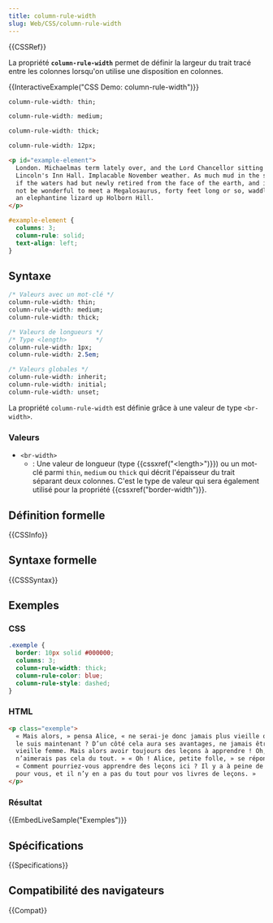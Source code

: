 ```yaml
---
title: column-rule-width
slug: Web/CSS/column-rule-width
---
```


{{CSSRef}}

La propriété **`column-rule-width`** permet de définir la largeur du trait tracé entre les colonnes lorsqu'on utilise une disposition en colonnes.

{{InteractiveExample("CSS Demo: column-rule-width")}}

```css interactive-example-choice
column-rule-width: thin;
```

```css interactive-example-choice
column-rule-width: medium;
```

```css interactive-example-choice
column-rule-width: thick;
```

```css interactive-example-choice
column-rule-width: 12px;
```

```html interactive-example
<p id="example-element">
  London. Michaelmas term lately over, and the Lord Chancellor sitting in
  Lincoln's Inn Hall. Implacable November weather. As much mud in the streets as
  if the waters had but newly retired from the face of the earth, and it would
  not be wonderful to meet a Megalosaurus, forty feet long or so, waddling like
  an elephantine lizard up Holborn Hill.
</p>
```

```css interactive-example
#example-element {
  columns: 3;
  column-rule: solid;
  text-align: left;
}
```

## Syntaxe

```css
/* Valeurs avec un mot-clé */
column-rule-width: thin;
column-rule-width: medium;
column-rule-width: thick;

/* Valeurs de longueurs */
/* Type <length>        */
column-rule-width: 1px;
column-rule-width: 2.5em;

/* Valeurs globales */
column-rule-width: inherit;
column-rule-width: initial;
column-rule-width: unset;
```

La propriété `column-rule-width` est définie grâce à une valeur de type `<br-width>`.

### Valeurs

- `<br-width>`
  - : Une valeur de longueur (type {{cssxref("&lt;length&gt;")}}) ou un mot-clé parmi `thin`, `medium` ou `thick` qui décrit l'épaisseur du trait séparant deux colonnes. C'est le type de valeur qui sera également utilisé pour la propriété {{cssxref("border-width")}}.

## Définition formelle

{{CSSInfo}}

## Syntaxe formelle

{{CSSSyntax}}

## Exemples

### CSS

```css
.exemple {
  border: 10px solid #000000;
  columns: 3;
  column-rule-width: thick;
  column-rule-color: blue;
  column-rule-style: dashed;
}
```

### HTML

```html
<p class="exemple">
  « Mais alors, » pensa Alice, « ne serai-je donc jamais plus vieille que je ne
  le suis maintenant ? D’un côté cela aura ses avantages, ne jamais être une
  vieille femme. Mais alors avoir toujours des leçons à apprendre ! Oh, je
  n’aimerais pas cela du tout. » « Oh ! Alice, petite folle, » se répondit-elle.
  « Comment pourriez-vous apprendre des leçons ici ? Il y a à peine de la place
  pour vous, et il n’y en a pas du tout pour vos livres de leçons. »
</p>
```

### Résultat

{{EmbedLiveSample("Exemples")}}

## Spécifications

{{Specifications}}

## Compatibilité des navigateurs

{{Compat}}
